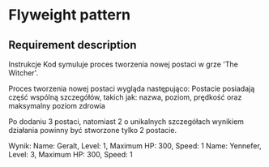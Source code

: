 # Flyweight pattern

## Requirement description

Instrukcje
Kod symuluje proces tworzenia nowej postaci w grze 'The Witcher'.

Proces tworzenia nowej postaci wygląda następująco:
Postacie posiadają część wspólną szczegółów, takich jak: nazwa, poziom, prędkość oraz maksymalny poziom zdrowia

Po dodaniu 3 postaci, natomiast 2 o unikalnych szczegółach wynikiem działania powinny być stworzone tylko 2 postacie.

Wynik:
Name: Geralt, Level: 1, Maximum HP: 300, Speed: 1
Name: Yennefer, Level: 3, Maximum HP: 300, Speed: 1